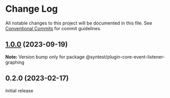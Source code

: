 # Change Log

All notable changes to this project will be documented in this file.
See [Conventional Commits](https://conventionalcommits.org) for commit guidelines.

## [1.0.0](https://github.com/syntest-framework/syntest-core/compare/@syntest/plugin-core-event-listener-graphing@1.0.0-beta.27...@syntest/plugin-core-event-listener-graphing@1.0.0) (2023-09-19)

**Note:** Version bump only for package @syntest/plugin-core-event-listener-graphing

## 0.2.0 (2023-02-17)

Initial release
